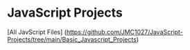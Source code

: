# JavaScript Projects

[All JavScript Files]
(https://github.com/JMC1027/JavaScript-Projects/tree/main/Basic_Javascript_Projects)



